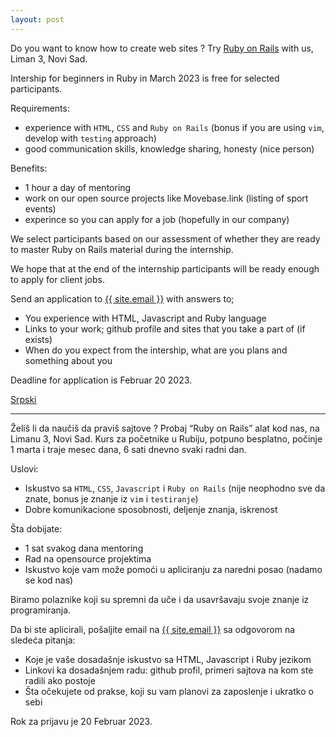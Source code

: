 ```yaml
---
layout: post
---
```


Do you want to know how to create web sites ? Try [Ruby on Rails](https://rubyonrails.org/) with us, Liman 3, Novi Sad.

Intership for beginners in Ruby in March 2023 is free for selected participants.

Requirements:
- experience with `HTML`, `CSS` and `Ruby on Rails` (bonus if you are
  using `vim`, develop with `testing` approach)
- good communication skills, knowledge sharing, honesty (nice person)

Benefits:
- 1 hour a day of mentoring
- work on our open source projects like Movebase.link (listing of sport events)
- experince so you can apply for a job (hopefully in our company)

We select participants based on our assessment of whether they are ready to
master Ruby on Rails material during the internship.

We hope that at the end of the internship participants will be ready enough to
apply for client jobs.

Send an application to <a href="mailto:{{ site.email }}">{{ site.email }}</a>
with answers to;
- You experience with HTML, Javascript and Ruby language
- Links to your work; github profile and sites that you take a part of (if
  exists)
- When do you expect from the intership, what are you plans and something about you

Deadline for application is Februar 20 2023.

[Srpski](#srpski)

<hr id='srpski'>

Želiš li da naučiš da praviš sajtove ? Probaj “Ruby on Rails” alat kod nas, na Limanu 3, Novi Sad.
Kurs za početnike u Rubiju, potpuno besplatno, počinje 1 marta i traje mesec dana, 6 sati dnevno svaki radni dan.

Uslovi:
- Iskustvo sa `HTML`, `CSS`, `Javascript` i `Ruby on Rails` (nije neophodno
  sve da znate, bonus je znanje iz `vim` i `testiranje`)
- Dobre komunikacione sposobnosti, deljenje znanja, iskrenost

Šta dobijate:
- 1 sat svakog dana mentoring
- Rad na opensource projektima
- Iskustvo koje vam može pomoći u apliciranju za naredni posao (nadamo se kod
  nas)

Biramo polaznike koji su spremni da uče i da usavršavaju svoje znanje iz
programiranja.

Da bi ste aplicirali, pošaljite email na <a href="mailto:{{ site.email }}">{{ site.email }}</a> sa odgovorom na sledeća
pitanja:
- Koje je vaše dosadašnje iskustvo sa HTML, Javascript i Ruby jezikom
- Linkovi ka dosadašnjem radu: github profil, primeri sajtova na kom ste radili ako postoje
- Šta očekujete od prakse, koji su vam planovi za zaposlenje i ukratko o sebi

Rok za prijavu je 20 Februar 2023.
